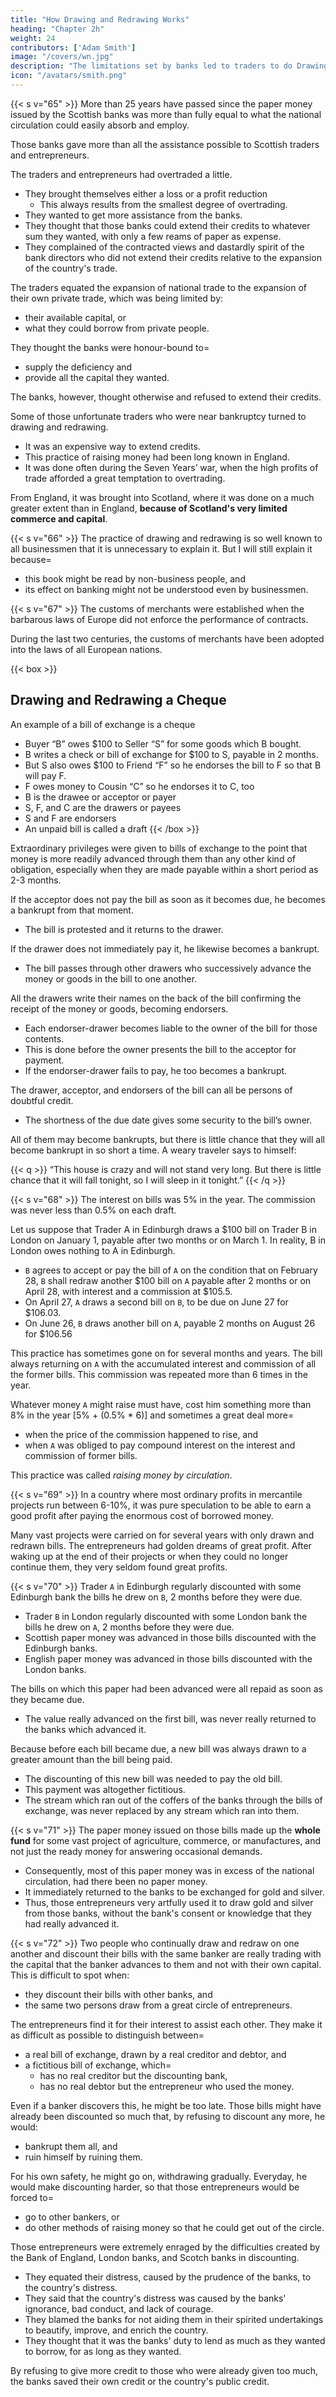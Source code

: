 ```yaml
---
title: "How Drawing and Redrawing Works"
heading: "Chapter 2h"
weight: 24
contributors: ['Adam Smith']
image: "/covers/wn.jpg"
description: "The limitations set by banks led to traders to do Drawing and Redrawing to increase the paper money circulating"
icon: "/avatars/smith.png"
---
```




{{< s v="65" >}} More than 25 years have passed since the paper money issued by the Scottish banks was more than fully equal to what the national circulation could easily absorb and employ.

Those banks gave more than all the assistance possible to Scottish traders and entrepreneurs.

The traders and entrepreneurs had overtraded a little.
- They brought themselves either a loss or a profit reduction
  - This always results from the smallest degree of overtrading.
- They wanted to get more assistance from the banks.
- They thought that those banks could extend their credits to whatever sum they wanted, with only a few reams of paper as expense.
- They complained of the contracted views and dastardly spirit of the bank directors who did not extend their credits relative to the expansion of the country's trade.

The traders equated the expansion of national trade to the expansion of their own private trade, which was being limited by:
- their available capital, or
- what they could borrow from private people.

They thought the banks were honour-bound to= 
- supply the deficiency and
- provide all the capital they wanted.

The banks, however, thought otherwise and refused to extend their credits.

Some of those unfortunate traders who were near bankruptcy turned to <!-- had recourse to the well-known shift of --> drawing and redrawing.
- It was an expensive way to extend credits.
- This practice of raising money had been long known in England.
- It was done often during the Seven Years’ war, when the high profits of trade afforded a great temptation to overtrading.

From England, it was brought into Scotland, where it was done on a much greater extent than in England, **because of Scotland's very limited commerce and capital**.


{{< s v="66" >}} The practice of drawing and redrawing is so well known to all businessmen that it is unnecessary to explain it. But I will still explain it because= 
- this book might be read by non-business people, and
- its effect on banking might not be understood even by businessmen.


{{< s v="67" >}} The customs of merchants were established when the barbarous laws of Europe did not enforce the performance of contracts.

During the last two centuries, the customs of merchants have been adopted into the laws of all European nations.

{{< box >}}
## Drawing and Redrawing a Cheque

An example of a bill of exchange is a cheque 

- Buyer “B” owes $100 to Seller “S” for some goods which B bought.
- B writes a check or bill of exchange for $100 to S, payable in 2 months.
- But S also owes $100 to Friend “F” so he endorses the bill to F so that B will pay F.
- F owes money to Cousin “C” so he endorses it to C, too
- B is the drawee or acceptor or payer
- S, F, and C are the drawers or payees
- S and F are endorsers
- An unpaid bill is called a draft
{{< /box >}}


Extraordinary privileges were given to bills of exchange to the point that money is more readily advanced through them than any other kind of obligation, especially when they are made payable within a short period as 2-3 months.

If the acceptor does not pay the bill as soon as it becomes due, he becomes a bankrupt from that moment.
- The bill is protested and it returns to the drawer.

If the drawer does not immediately pay it, he likewise becomes a bankrupt.
- The bill passes through other drawers who successively advance the money or goods in the bill to one another.

All the drawers write their names on the back of the bill confirming the receipt of the money or goods, becoming endorsers.
- Each endorser-drawer becomes liable to the owner of the bill for those contents.
- This is done before the owner presents the bill to the acceptor for payment.
- If the endorser-drawer fails to pay, he too becomes a bankrupt.

The drawer, acceptor, and endorsers of the bill can all be persons of doubtful credit.
- The shortness of the due date gives some security to the bill’s owner.


All of them may become bankrupts, but there is little chance that they will all become bankrupt in so short a time. A weary traveler says to himself:

{{< q >}}
“This house is crazy and will not stand very long. But there is little chance that it will fall tonight, so I will sleep in it tonight.”
{{< /q >}}


{{< s v="68" >}} The interest on bills was 5% in the year. The commission was never less than 0.5% on each draft.

Let us suppose that Trader A in Edinburgh draws a $100 bill on Trader B in London on January 1, payable after two months or on March 1. In reality, B in London owes nothing to A in Edinburgh.

- `B` agrees to accept or pay the bill of `A` on the condition that on February 28, `B` shall redraw another $100 bill on `A` payable after 2 months or on April 28, with interest and a commission at $105.5.
- On April 27, `A` draws a second bill on `B`, to be due on June 27 for $106.03.
- On June 26, `B` draws another bill on `A`, payable 2 months on August 26 for $106.56

This practice has sometimes gone on for several months and years. The bill always returning on `A` with the accumulated interest and commission of all the former bills. This commission was repeated more than 6 times in the year.

Whatever money `A` might raise must have, cost him something more than 8% in the year [5% + (0.5% * 6)] and sometimes a great deal more= 
- when the price of the commission happened to rise, and
- when `A` was obliged to pay compound interest on the interest and commission of former bills.

This practice was called *raising money by circulation*.


{{< s v="69" >}} In a country where most ordinary profits in mercantile projects run between 6-10%, it was pure speculation to be able to earn a good profit after paying the enormous cost of borrowed money.

Many vast projects were carried on for several years with only drawn and redrawn bills. The entrepreneurs had golden dreams of great profit. After waking up at the end of their projects or when they could no longer continue them, they very seldom found great profits.


{{< s v="70" >}} Trader `A` in Edinburgh regularly discounted with some Edinburgh bank the bills he drew on `B`, 2 months before they were due.
- Trader `B` in London regularly discounted with some London bank the bills he drew on `A`, 2 months before they were due.
- Scottish paper money was advanced in those bills discounted with the Edinburgh banks.
- English paper money was advanced in those bills discounted with the London banks.

The bills on which this paper had been advanced were all repaid as soon as they became due.
- The value really advanced on the first bill, was never really returned to the banks which advanced it.

Because before each bill became due, a new bill was always drawn to a greater amount than the bill being paid.
- The discounting of this new bill was needed to pay the old bill.
- This payment was altogether fictitious.
- The stream which ran out of the coffers of the banks through the bills of exchange, was never replaced by any stream which ran into them.


{{< s v="71" >}} The paper money issued on those bills <!-- of exchange --> made up the **whole fund** for some vast project of agriculture, commerce, or manufactures, and not just the ready money for answering occasional demands.
- Consequently, most of this paper money was in excess of the national circulation, had there been no paper money.
- It immediately returned to the banks to be exchanged for gold and silver.
- Thus, those entrepreneurs very artfully used it to draw gold and silver from those banks, without the bank's consent or knowledge that they had really advanced it.


{{< s v="72" >}} Two people who continually draw and redraw on one another and discount their bills with the same banker are really trading <!-- . , the banker must immediately discover that they are trading --> with the capital that the banker advances to them and not with their own capital. This is difficult to spot when:
- they discount their bills with other banks, and
- the same two persons draw from a great circle of entrepreneurs.

The entrepreneurs find it for their interest to assist each other. They make it as difficult as possible to distinguish between= 
- a real bill of exchange, drawn by a real creditor and debtor, and
- a fictitious bill of exchange, which= 
  - has no real creditor but the discounting bank,
  - has no real debtor but the entrepreneur who used the money.

Even if a banker discovers this, he might be too late. Those bills might have already been discounted so much that, by refusing to discount any more, he would:
- bankrupt them all, and
- ruin himself by ruining them.

For his own safety, he might go on, withdrawing gradually.
Everyday, he would make discounting harder, so that those entrepreneurs would be forced to= 
- go to other bankers, or
- do other methods of raising money so that he could get out of the circle.

Those entrepreneurs were extremely enraged by the difficulties created by the Bank of England, London banks, and Scotch banks in discounting.
- They equated their distress, caused by the prudence of the banks, to the country's distress.
- They said that the country's distress was caused by the banks' ignorance, bad conduct, and lack of courage.
- They blamed the banks for not aiding them in their spirited undertakings to beautify, improve, and enrich the country.
- They thought that it was the banks' duty to lend as much as they wanted to borrow, for as long as they wanted.

By refusing to give more credit to those who were already given too much, the banks saved their own credit or the country's public credit.

